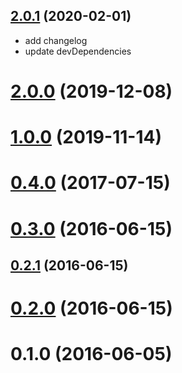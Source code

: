 ## [2.0.1](https://github.com/bouzuya/beater-reporter/compare/v2.0.0...v2.0.1) (2020-02-01)

* add changelog
* update devDependencies

# [2.0.0](https://github.com/bouzuya/beater-reporter/compare/v1.0.0...v2.0.0) (2019-12-08)



# [1.0.0](https://github.com/bouzuya/beater-reporter/compare/0.4.0...v1.0.0) (2019-11-14)



# [0.4.0](https://github.com/bouzuya/beater-reporter/compare/0.3.0...0.4.0) (2017-07-15)



# [0.3.0](https://github.com/bouzuya/beater-reporter/compare/0.2.1...0.3.0) (2016-06-15)



## [0.2.1](https://github.com/bouzuya/beater-reporter/compare/0.2.0...0.2.1) (2016-06-15)



# [0.2.0](https://github.com/bouzuya/beater-reporter/compare/0.1.0...0.2.0) (2016-06-15)



# 0.1.0 (2016-06-05)




